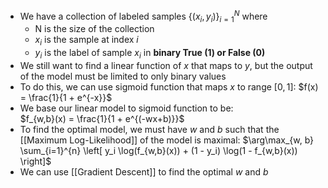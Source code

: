 - We have a collection of labeled samples $\{(x_i, y_i)\}_{i=1}^{N}$ where
	- N is the size of the collection
	- $x_i$ is the sample at index $i$ 
	- $y_i$ is the label of sample $x_i$ in **binary True (1) or False (0)**
- We still want to find a linear function of $x$ that maps to $y$, but the output of the model must be limited to only binary values
- To do this, we can use sigmoid function that maps $x$ to range $[0, 1]$:
					$f(x) = \frac{1}{1 + e^{-x}}$
- We base our linear model to sigmoid function to be:	
					$f_{w,b}(x) = \frac{1}{1 + e^{(-wx+b)}}$
- To find the optimal model, we must have $w$ and $b$ such that the [[Maximum Log-Likelihood]] of the model is maximal:
		$\arg\max_{w, b} \sum_{i=1}^{n} \left[ y_i \log(f_{w,b}(x)) + (1 - y_i) \log(1 - f_{w,b}(x)) \right]$
- We can use [[Gradient Descent]] to find the optimal $w$ and $b$ 
